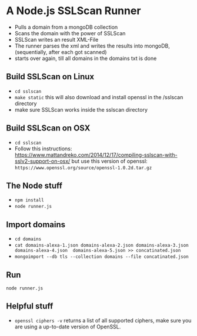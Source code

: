 # A Node.js SSLScan Runner
- Pulls a domain from a mongoDB collection
- Scans the domain with the power of SSLScan
- SSLScan writes an result XML-File
- The runner parses the xml and writes the results into mongoDB, (sequentially, after each got scanned)
- starts over again, till all domains in the domains txt is done

## Build SSLScan on Linux
- `cd sslscan`
- `make static` this will also download and install openssl in the /sslscan directory
- make sure SSLScan works inside the sslscan directory

## Build SSLScan on OSX
- `cd sslscan`
- Follow this instructions: https://www.mattandreko.com/2014/12/17/compiling-sslscan-with-sslv2-support-on-osx/
but use this version of openssl: `https://www.openssl.org/source/openssl-1.0.2d.tar.gz`

## The Node stuff
- ``npm install``
- ``node runner.js ``

## Import domains
- `cd domains`
- `cat domains-alexa-1.json domains-alexa-2.json domains-alexa-3.json domains-alexa-4.json  domains-alexa-5.json >> concatinated.json`
- `mongoimport --db tls --collection domains --file concatinated.json`

## Run
``node runner.js``

## Helpful stuff
- ``openssl ciphers -v`` returns a list of all supported ciphers, make sure you are using a up-to-date version of OpenSSL.
